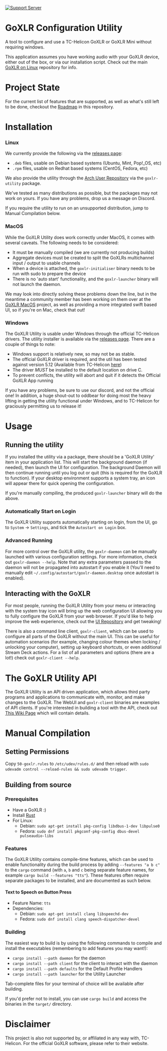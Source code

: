 [![Support Server](https://img.shields.io/discord/828348446775574548.svg?label=Discord&logo=Discord&colorB=7289da&style=flat)](https://discord.gg/Wbp3UxkX2j)

# GoXLR Configuration Utility
A tool to configure and use a TC-Helicon GoXLR or GoXLR Mini without requiring windows.

This application assumes you have working audio with your GoXLR device, either out of the box, or via our installation
script. Check out the main [GoXLR on Linux](https://github.com/GoXLR-on-Linux/goxlr-on-linux) repository for info.

# Project State
For the current list of features that are supported, as well as what's still left to be done, checkout the 
[Roadmap](ROADMAP.md) in this repository. 

# Installation
### Linux
We currently provide the following via the [releases page](https://github.com/GoXLR-on-Linux/goxlr-utility/releases/):
* `.deb` files, usable on Debian based systems (Ubuntu, Mint, Pop!_OS, etc)
* `.rpm` files, usable on Redhat based systems (CentOS, Fedora, etc)


We also provide the utility through the [Arch User Repository](https://aur.archlinux.org/packages/goxlr-utility) via the
`goxlr-utility` package.

We've tested as many distributions as possible, but the packages may not work on yours. If you have any problems, 
drop us a message on Discord.

If you require the utility to run on an unsupported distribution, jump to Manual Compilation below.

### MacOS
While the GoXLR Utility does work correctly under MacOS, it comes with several caveats. The following needs to be 
considered:

* It must be manually compiled (we are currently not producing builds)
* Aggregate devices must be created to split the GoXLRs multichannel input / output to usable channels
* When a device is attached, the `goxlr-initialiser` binary needs to be run with sudo to prepare the device
* There is no 'auto start' functionality, and the `goxlr-launcher` binary will not launch the daemon.

We may look into directly solving these problems down the line, but in the meantime a community member has been working
on them over at the [GoXLR MacOS](https://github.com/Adelenade/GoXlr-Macos) project, as well as providing a more
integrated swift based UI, so if you're on Mac, check that out!

### Windows
The GoXLR Utility is usable under Windows through the official TC-Helicon drivers. The utility installer is available
via the [releases page](https://github.com/GoXLR-on-Linux/goxlr-utility/releases/). There are a couple of things to 
note:

* Windows support is relatively new, so may not be as stable.
* The official GoXLR driver is required, and the util has been tested against version 5.12 (Available from TC-Helicon 
[here](https://go.tc-helicon.com/GoXLR_driver_5.12))
* The driver *MUST* be installed to the default location on drive C.
* To prevent conflicts, the utility will abort and quit if it detects the Official GoXLR App running

If you have any problems, be sure to use our discord, and not the official one! In addition, a huge shout-out to
oddbear for doing most the heavy lifting in getting the utility functional under Windows, and to TC-Helicon for
graciously permitting us to release it! 

# Usage
## Running the utility
If you installed the utility via a package, there should be a 'GoXLR Utility' item in your application list. This will
start the background daemon (if needed), then launch the UI for configuration. The background Daemon will then continue
running until you log out or quit (this is required for the GoXLR to function). If your desktop environment supports a
system tray, an icon will appear there for quick opening the configuration.

If you're manually compiling, the produced `goxlr-launcher` binary will do the above.

### Automatically Start on Login
The GoXLR Utility supports automatically starting on login, from the UI, go to `System` -> `Settings`, and tick the
`Autostart on Login` box.

### Advanced Running
For more control over the GoXLR utility, the `goxlr-daemon` can be manually launched with various configuration
settings. For more information, check out `goxlr-daemon --help`. Note that any extra parameters passed to the
daemon will not be propagated into autostart if you enable it (You'll need to manually edit
`~/.config/autostart/goxlr-daemon.desktop` once autostart is enabled).

## Interacting with the GoXLR
For most people, running the GoXLR Utility from your menu or interacting with the system tray icon will bring up
the web configuration UI allowing you to fully configure the GoXLR from your web browser. If you'd like to help improve
the web experience, check out the [UI Repository](https://github.com/GoXLR-on-Linux/goxlr-ui) and get tweaking!

There is also a command line client, `goxlr-client`, which can be used to configure all parts of the GoXLR without
the main UI. This can be useful for automation scenarios (for example, changing colour themes when locking / unlocking
your computer), setting up keyboard shortcuts, or even additional Stream Deck actions. For a list of all parameters and
options (there are a lot!) check out `goxlr-client --help`.

# The GoXLR Utility API
The GoXLR Utility is an API driven application, which allows third party programs and applications to communicate with,
monitor, and make changes to the GoXLR. The WebUI and `goxlr-client` binaries are examples of API clients. If
you're interested in building a tool with the API, check out [This Wiki Page](https://github.com/GoXLR-on-Linux/goxlr-utility/wiki/The-GoXLR-Utility-API)
which will contain details.

# Manual Compilation
## Setting Permissions
Copy `50-goxlr.rules` to `/etc/udev/rules.d/` and then reload with `sudo udevadm control --reload-rules && sudo udevadm trigger`.

## Building from source

### Prerequisites
* Have a GoXLR :)
* Install [Rust](https://rustup.rs/)
* For Linux:
  * Debian: `sudo apt-get install pkg-config libdbus-1-dev libpulse0`
  * Fedora: `sudo dnf install pkgconf-pkg-config dbus-devel pulseaudio-libs`

### Features
The GoXLR Utility contains compile-time features, which can be used to enable functionality during the build process by
adding `--features "a b c"` to the `cargo` command (with `a`, `b` and `c` being separate feature names, for example 
`cargo build --features "tts"`). These features often require separate packages to be installed, and are documented as 
such below.

#### Text to Speech on Button Press
* Feature Name: `tts`
* Dependencies:
  * Debian: `sudo apt-get install clang libspeechd-dev`
  * Fedora: `sudo dnf install clang speech-dispatcher-devel`

### Building
The easiest way to build is by using the following commands to compile and install the executables (remembering to add 
features you may want!):
- `cargo install --path daemon` for the daemon
- `cargo install --path client` for the client to interact with the daemon
- `cargo install --path defaults` for the Default Profile Handlers
- `cargo install --path launcher` for the Utility Launcher

Tab-complete files for your terminal of choice will be available after building.

If you'd prefer not to install, you can use `cargo build` and access the binaries in the `target/` directory.

# Disclaimer
This project is also not supported by, or affiliated in any way with, TC-Helicon. For the official GoXLR software, 
please refer to their website.
